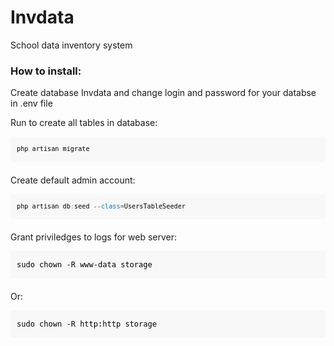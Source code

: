 <h1>Invdata</h1>
<p>School data inventory system</p>
<h3>How to install:</h3>
<p>Create database Invdata and change login and password for your databse in .env file</p>
 <p>Run to create all tables in database:</p>
        <pre class="m_-1186120090854183296gmail-m_-3214636135469681447gmail-language-php" style="white-space:pre-wrap;box-sizing:border-box;overflow:auto;font-family:&quot;Operator Mono&quot;,&quot;Fira Code&quot;,Consolas,Monaco,&quot;Andale Mono&quot;,monospace;font-size:12px;color:black;direction:ltr;word-break:normal;line-height:2;padding:10px;margin-top:10px;margin-bottom:20px;background:rgba(238,238,238,0.35);border-radius:3px;vertical-align:middle"><code class="m_-1186120090854183296gmail-m_-3214636135469681447gmail-language-php" style="box-sizing:border-box;font-family:&quot;Operator Mono&quot;,&quot;Fira Code&quot;,Consolas,Monaco,&quot;Andale Mono&quot;,monospace;direction:ltr;word-spacing:normal;word-break:normal;line-height:2;vertical-align:middle">php artisan migrate</code></pre>
 <p>Create default admin account:</p>
 <pre class="m_-1186120090854183296gmail-m_-3214636135469681447gmail-language-php" style="white-space:pre-wrap;box-sizing:border-box;overflow:auto;font-family:&quot;Operator Mono&quot;,&quot;Fira Code&quot;,Consolas,Monaco,&quot;Andale Mono&quot;,monospace;font-size:12px;color:black;direction:ltr;word-break:normal;line-height:2;padding:10px;margin-top:10px;margin-bottom:20px;background:rgba(238,238,238,0.35);border-radius:3px;vertical-align:middle"><code class="m_-1186120090854183296gmail-m_-3214636135469681447gmail-language-php" style="box-sizing:border-box;font-family:&quot;Operator Mono&quot;,&quot;Fira Code&quot;,Consolas,Monaco,&quot;Andale Mono&quot;,monospace;direction:ltr;word-spacing:normal;word-break:normal;line-height:2;vertical-align:middle">php artisan db<span class="m_-1186120090854183296gmail-m_-3214636135469681447gmail-token m_-1186120090854183296gmail-m_-3214636135469681447gmail-punctuation" style="box-sizing:border-box;color:rgb(153,153,153)">:</span>seed <span class="m_-1186120090854183296gmail-m_-3214636135469681447gmail-token m_-1186120090854183296gmail-m_-3214636135469681447gmail-operator" style="box-sizing:border-box;color:rgb(85,85,85)">--</span><span class="m_-1186120090854183296gmail-m_-3214636135469681447gmail-token m_-1186120090854183296gmail-m_-3214636135469681447gmail-keyword" style="box-sizing:border-box;color:rgb(0,119,170)">class</span><span class="m_-1186120090854183296gmail-m_-3214636135469681447gmail-token m_-1186120090854183296gmail-m_-3214636135469681447gmail-operator" style="box-sizing:border-box;color:rgb(85,85,85)">=</span>UsersTableSeeder</code></pre>
 <p>Grant priviledges to logs for web server:</p>
 <pre class="m_-1186120090854183296gmail-m_-3214636135469681447gmail-language-php" style="white-space:pre-wrap;box-sizing:border-box;overflow:auto;font-family:&quot;Operator Mono&quot;,&quot;Fira Code&quot;,Consolas,Monaco,&quot;Andale Mono&quot;,monospace;font-size:12px;color:black;word-break:normal;line-height:2;padding:10px;margin-top:10px;margin-bottom:20px;background:rgba(238,238,238,0.35);border-radius:3px;vertical-align:middle">sudo chown -R www-data storage</pre>
 <p>Or:</p>
 <pre class="m_-1186120090854183296gmail-m_-3214636135469681447gmail-language-php" style="white-space:pre-wrap;box-sizing:border-box;overflow:auto;font-family:&quot;Operator Mono&quot;,&quot;Fira Code&quot;,Consolas,Monaco,&quot;Andale Mono&quot;,monospace;font-size:12px;color:black;word-break:normal;line-height:2;padding:10px;margin-top:10px;margin-bottom:20px;background:rgba(238,238,238,0.35);border-radius:3px;vertical-align:middle">sudo chown -R http:http storage</pre>
 

